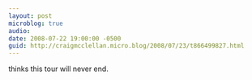 ```yaml
---
layout: post
microblog: true
audio: 
date: 2008-07-22 19:00:00 -0500
guid: http://craigmcclellan.micro.blog/2008/07/23/t866499827.html
---
```

thinks this tour will never end.
